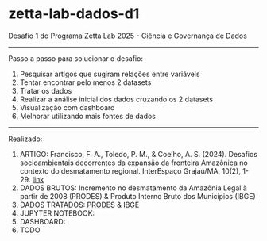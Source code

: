 # zetta-lab-dados-d1
Desafio 1 do Programa Zetta Lab 2025 - Ciência e Governança de Dados

---

Passo a passo para solucionar o desafio:

1) Pesquisar artigos que sugiram relações entre variáveis
2) Tentar encontrar pelo menos 2 datasets
3) Tratar os dados
4) Realizar a análise inicial dos dados cruzando os 2 datasets
5) Visualização com dashboard
6) Melhorar utilizando mais fontes de dados

---

Realizado:

1) ARTIGO: Francisco, F. A., Toledo, P. M., & Coelho, A. S. (2024). Desafios socioambientais decorrentes da expansão da fronteira Amazônica no contexto do desmatamento regional. InterEspaço Grajaú/MA, 10(2), 1-29. [link](https://periodicoseletronicos.ufma.br/index.php/interespaco/article/view/23154)
2) DADOS BRUTOS: Incremento no desmatamento da Amazônia Legal à partir de 2008 (PRODES) & Produto Interno Bruto dos Municípios (IBGE)
3) DADOS TRATADOS: [PRODES](prodes/desmatamento_prodes_para_municipios_2008_2024.csv) & [IBGE](ibge/data/processed/pib_para_estudo.csv)
4) JUPYTER NOTEBOOK:
5) DASHBOARD:
6) TODO
